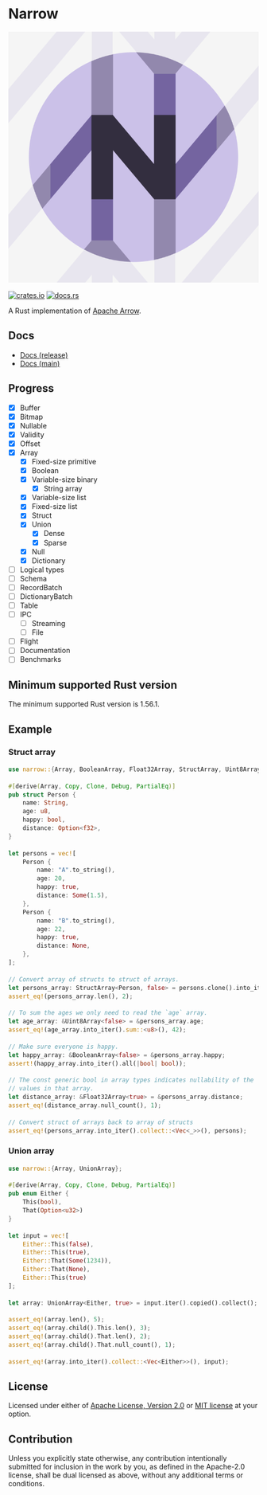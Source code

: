 # Narrow

![Narrow logo](narrow.svg)

[![crates.io](https://img.shields.io/crates/v/narrow.svg)](https://crates.io/crates/narrow)
[![docs.rs](https://docs.rs/narrow/badge.svg)](https://docs.rs/narrow)

A Rust implementation of [Apache Arrow](https://arrow.apache.org).

## Docs

- [Docs (release)](https://docs.rs/narrow)
- [Docs (main)](https://mbrobbel.github.io/narrow/narrow/index.html)

## Progress

- [x] Buffer
- [x] Bitmap
- [x] Nullable
- [x] Validity
- [x] Offset
- [x] Array
  - [x] Fixed-size primitive
  - [x] Boolean
  - [x] Variable-size binary
    - [x] String array
  - [x] Variable-size list
  - [x] Fixed-size list
  - [x] Struct
  - [x] Union
    - [x] Dense
    - [x] Sparse
  - [x] Null
  - [x] Dictionary
- [ ] Logical types
- [ ] Schema
- [ ] RecordBatch
- [ ] DictionaryBatch
- [ ] Table
- [ ] IPC
  - [ ] Streaming
  - [ ] File
- [ ] Flight
- [ ] Documentation
- [ ] Benchmarks

## Minimum supported Rust version

The minimum supported Rust version is 1.56.1.

## Example

### Struct array

```rust
use narrow::{Array, BooleanArray, Float32Array, StructArray, Uint8Array};

#[derive(Array, Copy, Clone, Debug, PartialEq)]
pub struct Person {
    name: String,
    age: u8,
    happy: bool,
    distance: Option<f32>,
}

let persons = vec![
    Person {
        name: "A".to_string(),
        age: 20,
        happy: true,
        distance: Some(1.5),
    },
    Person {
        name: "B".to_string(),
        age: 22,
        happy: true,
        distance: None,
    },
];

// Convert array of structs to struct of arrays.
let persons_array: StructArray<Person, false> = persons.clone().into_iter().collect();
assert_eq!(persons_array.len(), 2);

// To sum the ages we only need to read the `age` array.
let age_array: &Uint8Array<false> = &persons_array.age;
assert_eq!(age_array.into_iter().sum::<u8>(), 42);

// Make sure everyone is happy.
let happy_array: &BooleanArray<false> = &persons_array.happy;
assert!(happy_array.into_iter().all(|bool| bool));

// The const generic bool in array types indicates nullability of the
// values in that array.
let distance_array: &Float32Array<true> = &persons_array.distance;
assert_eq!(distance_array.null_count(), 1);

// Convert struct of arrays back to array of structs
assert_eq!(persons_array.into_iter().collect::<Vec<_>>(), persons);
```

### Union array

```rust
use narrow::{Array, UnionArray};

#[derive(Array, Copy, Clone, Debug, PartialEq)]
pub enum Either {
    This(bool),
    That(Option<u32>)
}

let input = vec![
    Either::This(false),
    Either::This(true),
    Either::That(Some(1234)),
    Either::That(None),
    Either::This(true)
];

let array: UnionArray<Either, true> = input.iter().copied().collect();

assert_eq!(array.len(), 5);
assert_eq!(array.child().This.len(), 3);
assert_eq!(array.child().That.len(), 2);
assert_eq!(array.child().That.null_count(), 1);

assert_eq!(array.into_iter().collect::<Vec<Either>>(), input);
```

## License

Licensed under either of [Apache License, Version 2.0](LICENSE-APACHE) or [MIT license](LICENSE-MIT) at your option.

## Contribution

Unless you explicitly state otherwise, any contribution intentionally submitted for inclusion in the work by you, as defined in the Apache-2.0 license, shall be dual licensed as above, without any additional terms or conditions.
